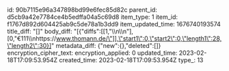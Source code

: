 id: 90b7115e96a347898bd99e6fec85d82c
parent_id: d5cb9a42e7784ce4b5edffa04a5c69d8
item_type: 1
item_id: f1767d892d604425ab9c5de78a1b3dd9
item_updated_time: 1676740193574
title_diff: "[]"
body_diff: "[{\"diffs\":[[1,\"\\\n\\\n\"],[0,\"€111\\\nhttps://www.thomann.de/\"]],\"start1\":0,\"start2\":0,\"length1\":28,\"length2\":30}]"
metadata_diff: {"new":{},"deleted":[]}
encryption_cipher_text: 
encryption_applied: 0
updated_time: 2023-02-18T17:09:53.954Z
created_time: 2023-02-18T17:09:53.954Z
type_: 13